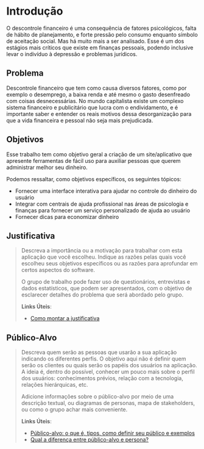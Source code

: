 # Introdução
 O descontrole financeiro é uma consequência de fatores psicológicos, falta de hábito de planejamento, e forte pressão pelo consumo enquanto símbolo de aceitação social. Mas há muito mais a ser analisado. Esse é um dos estágios mais críticos que existe em finanças pessoais, podendo inclusive levar o indivíduo à depressão e problemas jurídicos.

## Problema
 Descontrole financeiro que tem como causa diversos fatores, como por exemplo o desemprego, a baixa renda e até mesmo o gasto desenfreado com coisas desnecessárias.
No mundo capitalista existe um complexo sistema financeiro e publicitário que lucra com o endividamento, e é importante saber e entender os reais motivos dessa desorganização   para que a vida financeira e pessoal não seja mais prejudicada.

## Objetivos

  Esse trabalho tem como objetivo geral a criação de um site/aplicativo que apresente ferramentas de fácil uso para auxiliar pessoas que querem administrar melhor seu dinheiro.

 Podemos ressaltar, como objetivos específicos, os seguintes tópicos:
 * Fornecer uma interface interativa para ajudar no controle do dinheiro do usuário
 * Integrar com centrais de ajuda profissional nas áreas de psicologia e finanças para fornecer um serviço personalizado de ajuda ao usuário
 * Fornecer dicas para economizar dinheiro


## Justificativa

> Descreva a importância ou a motivação para trabalhar com esta aplicação
> que você escolheu. Indique as razões pelas quais você escolheu seus
> objetivos específicos ou as razões para aprofundar em certos aspectos
> do software.
> 
> O grupo de trabalho pode fazer uso de questionários, entrevistas e
> dados estatísticos, que podem ser apresentados, com o objetivo de
> esclarecer detalhes do problema que será abordado pelo grupo.
>
> **Links Úteis**:
> - [Como montar a justificativa](https://guiadamonografia.com.br/como-montar-justificativa-do-tcc/)

## Público-Alvo

> Descreva quem serão as pessoas que usarão a sua aplicação indicando os
> diferentes perfis. O objetivo aqui não é definir quem serão os
> clientes ou quais serão os papéis dos usuários na aplicação. A ideia
> é, dentro do possível, conhecer um pouco mais sobre o perfil dos
> usuários: conhecimentos prévios, relação com a tecnologia, relações
> hierárquicas, etc.
>
> Adicione informações sobre o público-alvo por meio de uma descrição
> textual, ou diagramas de personas, mapa de stakeholders, ou como o
> grupo achar mais conveniente.
> 
> **Links Úteis**:
> - [Público-alvo: o que é, tipos, como definir seu público e exemplos](https://klickpages.com.br/blog/publico-alvo-o-que-e/)
> - [Qual a diferença entre público-alvo e persona?](https://rockcontent.com/blog/diferenca-publico-alvo-e-persona/)
 

